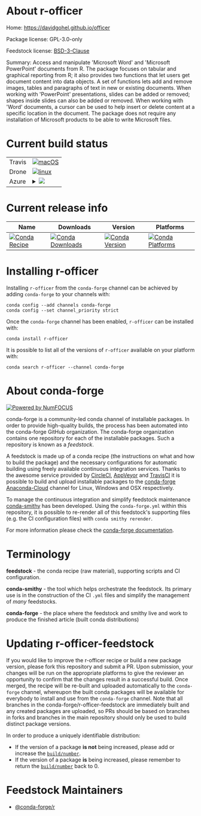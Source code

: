 About r-officer
===============

Home: https://davidgohel.github.io/officer

Package license: GPL-3.0-only

Feedstock license: [BSD-3-Clause](https://github.com/conda-forge/r-officer-feedstock/blob/master/LICENSE.txt)

Summary: Access and manipulate 'Microsoft Word' and 'Microsoft PowerPoint' documents from R.  The package focuses on tabular and graphical reporting from R; it also provides two functions that let users get document content into data objects. A set of functions  lets add and remove images, tables and paragraphs of text in new or existing documents.  When working with 'PowerPoint' presentations, slides can be added or removed; shapes inside  slides can also be added or removed. When working with 'Word' documents, a cursor can be  used to help insert or delete content at a specific location in the document. The package  does not require any installation of Microsoft products to be able to write Microsoft files.

Current build status
====================


<table><tr>
    <td>Travis</td>
    <td>
      <a href="https://travis-ci.com/conda-forge/r-officer-feedstock">
        <img alt="macOS" src="https://img.shields.io/travis/com/conda-forge/r-officer-feedstock/master.svg?label=macOS">
      </a>
    </td>
  </tr><tr>
    <td>Drone</td>
    <td>
      <a href="https://cloud.drone.io/conda-forge/r-officer-feedstock">
        <img alt="linux" src="https://img.shields.io/drone/build/conda-forge/r-officer-feedstock/master.svg?label=Linux">
      </a>
    </td>
  </tr>
    
  <tr>
    <td>Azure</td>
    <td>
      <details>
        <summary>
          <a href="https://dev.azure.com/conda-forge/feedstock-builds/_build/latest?definitionId=1406&branchName=master">
            <img src="https://dev.azure.com/conda-forge/feedstock-builds/_apis/build/status/r-officer-feedstock?branchName=master">
          </a>
        </summary>
        <table>
          <thead><tr><th>Variant</th><th>Status</th></tr></thead>
          <tbody><tr>
              <td>linux_64_r_base3.6</td>
              <td>
                <a href="https://dev.azure.com/conda-forge/feedstock-builds/_build/latest?definitionId=1406&branchName=master">
                  <img src="https://dev.azure.com/conda-forge/feedstock-builds/_apis/build/status/r-officer-feedstock?branchName=master&jobName=linux&configuration=linux_64_r_base3.6" alt="variant">
                </a>
              </td>
            </tr><tr>
              <td>linux_64_r_base4.0</td>
              <td>
                <a href="https://dev.azure.com/conda-forge/feedstock-builds/_build/latest?definitionId=1406&branchName=master">
                  <img src="https://dev.azure.com/conda-forge/feedstock-builds/_apis/build/status/r-officer-feedstock?branchName=master&jobName=linux&configuration=linux_64_r_base4.0" alt="variant">
                </a>
              </td>
            </tr><tr>
              <td>linux_aarch64_r_base3.6</td>
              <td>
                <a href="https://dev.azure.com/conda-forge/feedstock-builds/_build/latest?definitionId=1406&branchName=master">
                  <img src="https://dev.azure.com/conda-forge/feedstock-builds/_apis/build/status/r-officer-feedstock?branchName=master&jobName=linux&configuration=linux_aarch64_r_base3.6" alt="variant">
                </a>
              </td>
            </tr><tr>
              <td>linux_aarch64_r_base4.0</td>
              <td>
                <a href="https://dev.azure.com/conda-forge/feedstock-builds/_build/latest?definitionId=1406&branchName=master">
                  <img src="https://dev.azure.com/conda-forge/feedstock-builds/_apis/build/status/r-officer-feedstock?branchName=master&jobName=linux&configuration=linux_aarch64_r_base4.0" alt="variant">
                </a>
              </td>
            </tr><tr>
              <td>linux_ppc64le_r_base3.6</td>
              <td>
                <a href="https://dev.azure.com/conda-forge/feedstock-builds/_build/latest?definitionId=1406&branchName=master">
                  <img src="https://dev.azure.com/conda-forge/feedstock-builds/_apis/build/status/r-officer-feedstock?branchName=master&jobName=linux&configuration=linux_ppc64le_r_base3.6" alt="variant">
                </a>
              </td>
            </tr><tr>
              <td>linux_ppc64le_r_base4.0</td>
              <td>
                <a href="https://dev.azure.com/conda-forge/feedstock-builds/_build/latest?definitionId=1406&branchName=master">
                  <img src="https://dev.azure.com/conda-forge/feedstock-builds/_apis/build/status/r-officer-feedstock?branchName=master&jobName=linux&configuration=linux_ppc64le_r_base4.0" alt="variant">
                </a>
              </td>
            </tr><tr>
              <td>osx_64_r_base3.6</td>
              <td>
                <a href="https://dev.azure.com/conda-forge/feedstock-builds/_build/latest?definitionId=1406&branchName=master">
                  <img src="https://dev.azure.com/conda-forge/feedstock-builds/_apis/build/status/r-officer-feedstock?branchName=master&jobName=osx&configuration=osx_64_r_base3.6" alt="variant">
                </a>
              </td>
            </tr><tr>
              <td>osx_64_r_base4.0</td>
              <td>
                <a href="https://dev.azure.com/conda-forge/feedstock-builds/_build/latest?definitionId=1406&branchName=master">
                  <img src="https://dev.azure.com/conda-forge/feedstock-builds/_apis/build/status/r-officer-feedstock?branchName=master&jobName=osx&configuration=osx_64_r_base4.0" alt="variant">
                </a>
              </td>
            </tr><tr>
              <td>win_64_r_base3.6</td>
              <td>
                <a href="https://dev.azure.com/conda-forge/feedstock-builds/_build/latest?definitionId=1406&branchName=master">
                  <img src="https://dev.azure.com/conda-forge/feedstock-builds/_apis/build/status/r-officer-feedstock?branchName=master&jobName=win&configuration=win_64_r_base3.6" alt="variant">
                </a>
              </td>
            </tr><tr>
              <td>win_64_r_base4.0</td>
              <td>
                <a href="https://dev.azure.com/conda-forge/feedstock-builds/_build/latest?definitionId=1406&branchName=master">
                  <img src="https://dev.azure.com/conda-forge/feedstock-builds/_apis/build/status/r-officer-feedstock?branchName=master&jobName=win&configuration=win_64_r_base4.0" alt="variant">
                </a>
              </td>
            </tr>
          </tbody>
        </table>
      </details>
    </td>
  </tr>
</table>

Current release info
====================

| Name | Downloads | Version | Platforms |
| --- | --- | --- | --- |
| [![Conda Recipe](https://img.shields.io/badge/recipe-r--officer-green.svg)](https://anaconda.org/conda-forge/r-officer) | [![Conda Downloads](https://img.shields.io/conda/dn/conda-forge/r-officer.svg)](https://anaconda.org/conda-forge/r-officer) | [![Conda Version](https://img.shields.io/conda/vn/conda-forge/r-officer.svg)](https://anaconda.org/conda-forge/r-officer) | [![Conda Platforms](https://img.shields.io/conda/pn/conda-forge/r-officer.svg)](https://anaconda.org/conda-forge/r-officer) |

Installing r-officer
====================

Installing `r-officer` from the `conda-forge` channel can be achieved by adding `conda-forge` to your channels with:

```
conda config --add channels conda-forge
conda config --set channel_priority strict
```

Once the `conda-forge` channel has been enabled, `r-officer` can be installed with:

```
conda install r-officer
```

It is possible to list all of the versions of `r-officer` available on your platform with:

```
conda search r-officer --channel conda-forge
```


About conda-forge
=================

[![Powered by NumFOCUS](https://img.shields.io/badge/powered%20by-NumFOCUS-orange.svg?style=flat&colorA=E1523D&colorB=007D8A)](http://numfocus.org)

conda-forge is a community-led conda channel of installable packages.
In order to provide high-quality builds, the process has been automated into the
conda-forge GitHub organization. The conda-forge organization contains one repository
for each of the installable packages. Such a repository is known as a *feedstock*.

A feedstock is made up of a conda recipe (the instructions on what and how to build
the package) and the necessary configurations for automatic building using freely
available continuous integration services. Thanks to the awesome service provided by
[CircleCI](https://circleci.com/), [AppVeyor](https://www.appveyor.com/)
and [TravisCI](https://travis-ci.com/) it is possible to build and upload installable
packages to the [conda-forge](https://anaconda.org/conda-forge)
[Anaconda-Cloud](https://anaconda.org/) channel for Linux, Windows and OSX respectively.

To manage the continuous integration and simplify feedstock maintenance
[conda-smithy](https://github.com/conda-forge/conda-smithy) has been developed.
Using the ``conda-forge.yml`` within this repository, it is possible to re-render all of
this feedstock's supporting files (e.g. the CI configuration files) with ``conda smithy rerender``.

For more information please check the [conda-forge documentation](https://conda-forge.org/docs/).

Terminology
===========

**feedstock** - the conda recipe (raw material), supporting scripts and CI configuration.

**conda-smithy** - the tool which helps orchestrate the feedstock.
                   Its primary use is in the construction of the CI ``.yml`` files
                   and simplify the management of *many* feedstocks.

**conda-forge** - the place where the feedstock and smithy live and work to
                  produce the finished article (built conda distributions)


Updating r-officer-feedstock
============================

If you would like to improve the r-officer recipe or build a new
package version, please fork this repository and submit a PR. Upon submission,
your changes will be run on the appropriate platforms to give the reviewer an
opportunity to confirm that the changes result in a successful build. Once
merged, the recipe will be re-built and uploaded automatically to the
`conda-forge` channel, whereupon the built conda packages will be available for
everybody to install and use from the `conda-forge` channel.
Note that all branches in the conda-forge/r-officer-feedstock are
immediately built and any created packages are uploaded, so PRs should be based
on branches in forks and branches in the main repository should only be used to
build distinct package versions.

In order to produce a uniquely identifiable distribution:
 * If the version of a package **is not** being increased, please add or increase
   the [``build/number``](https://docs.conda.io/projects/conda-build/en/latest/resources/define-metadata.html#build-number-and-string).
 * If the version of a package **is** being increased, please remember to return
   the [``build/number``](https://docs.conda.io/projects/conda-build/en/latest/resources/define-metadata.html#build-number-and-string)
   back to 0.

Feedstock Maintainers
=====================

* [@conda-forge/r](https://github.com/conda-forge/r/)

